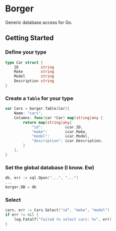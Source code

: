 # Borger

Generic database access for Go.

## Getting Started

### Define your type

```go
type Car struct {
    ID          string
    Make        string
    Model       string
    Description string
}
```

### Create a `Table` for your type

```go
var Cars = borger.Table[Car]{
	Name: "cars",
	Columns: func(car *Car) map[string]any {
		return map[string]any{
			"id":          &car.ID,
			"make":        &car.Make,
			"model":       &car.Model,
			"description": &car.Description,
		}
	},
}
```

### Set the global database (I know. Ew)

```go
db, err := sql.Open("...", "...")
...
borger.DB = db
```

### Select

```go
cars, err := Cars.Select("id", "make", "model")
if err != nil {
    log.Fatalf("failed to select cars: %v", err)
}
```